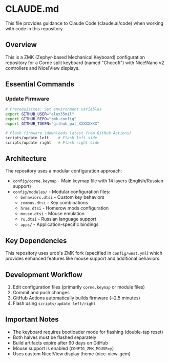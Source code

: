 # CLAUDE.md

This file provides guidance to Claude Code (claude.ai/code) when working with code in this repository.

## Overview

This is a ZMK (Zephyr-based Mechanical Keyboard) configuration repository for a Corne split keyboard (named "Chocofi") with Nice!Nano v2 controllers and Nice!View displays.

## Essential Commands

### Update Firmware
```bash
# Prerequisites: Set environment variables
export GITHUB_USER="alex35mil"
export GITHUB_REPO="zmk-config"
export GITHUB_TOKEN="github_pat_XXXXXXXX"

# Flash firmware (downloads latest from GitHub Actions)
scripts/update left    # Flash left side
scripts/update right   # Flash right side
```

## Architecture

The repository uses a modular configuration approach:

- `config/corne.keymap` - Main keymap file with 14 layers (English/Russian support)
- `config/modules/` - Modular configuration files:
  - `behaviors.dtsi` - Custom key behaviors
  - `combos.dtsi` - Key combinations
  - `hrms.dtsi` - Homerow mods configuration
  - `mouse.dtsi` - Mouse emulation
  - `ru.dtsi` - Russian language support
  - `apps/` - Application-specific bindings

## Key Dependencies

This repository uses urob's ZMK fork (specified in `config/west.yml`) which provides enhanced features like mouse support and additional behaviors.

## Development Workflow

1. Edit configuration files (primarily `corne.keymap` or module files)
2. Commit and push changes
3. GitHub Actions automatically builds firmware (~2.5 minutes)
4. Flash using `scripts/update left/right`

## Important Notes

- The keyboard requires bootloader mode for flashing (double-tap reset)
- Both halves must be flashed separately
- Build artifacts expire after 90 days on GitHub
- Mouse support is enabled (`CONFIG_ZMK_MOUSE=y`)
- Uses custom Nice!View display theme (nice-view-gem)
